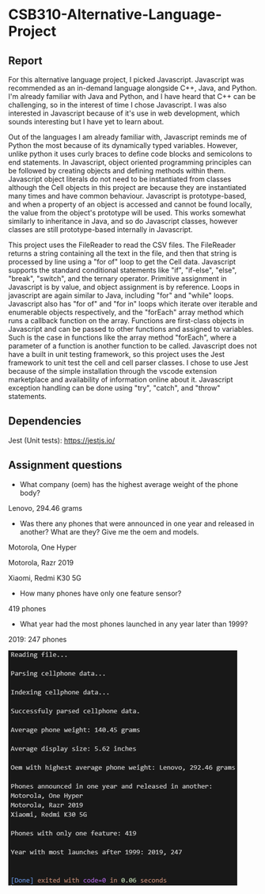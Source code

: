 # CSB310-Alternative-Language-Project
## Report
For this alternative language project, I picked Javascript. Javascript was recommended as an in-demand language alongside C++, Java, and Python. I'm already familiar with Java and Python, and I have heard that C++ can be challenging, so in the interest of time I chose Javascript. I was also interested in Javascript because of it's use in web development, which sounds interesting but I have yet to learn about. 

Out of the languages I am already familiar with, Javascript reminds me of Python the most because of its dynamically typed variables. However, unlike python it uses curly braces to define code blocks and semicolons to end statements. In Javascript, object oriented programming principles can be followed by creating objects and defining methods within them. Javascript object literals do not need to be instantiated from classes although the Cell objects in this project are because they are instantiated many times and have common behaviour. Javascript is prototype-based, and when a property of an object is accessed and cannot be found locally, the value from the object's prototype will be used. This works somewhat similarly to inheritance in Java, and so do Javascript classes, however classes are still prototype-based internally in Javascript. 

This project uses the FileReader to read the CSV files. The FileReader returns a string containing all the text in the file, and then that string is processed by line using a "for of" loop to get the Cell data. Javascript supports the standard conditional statements like "if", "if-else", "else", "break", "switch", and the ternary operator. Primitive assignment in Javascript is by value, and object assignment is by reference. Loops in javascript are again similar to Java, including "for" and "while" loops. Javascript also has "for of" and "for in" loops which iterate over iterable and enumerable objects respectively, and the "forEach" array method which runs a callback function on the array. Functions are first-class objects in Javascript and can be passed to other functions and assigned to variables. Such is the case in functions like the array method "forEach", where a parameter of a function is another function to be called. Javascript does not have a built in unit testing framework, so this project uses the Jest framework to unit test the cell and cell parser classes. I chose to use Jest because of the simple installation through the vscode extension marketplace and availability of information online about it. Javascript exception handling can be done using "try", "catch", and "throw" statements.

## Dependencies
Jest (Unit tests): https://jestjs.io/

## Assignment questions
- What company (oem) has the highest average weight of the phone body?

Lenovo, 294.46 grams
  
- Was there any phones that were announced in one year and released in another? What are they? Give me the oem and models.

Motorola, One Hyper

Motorola, Razr 2019

Xiaomi, Redmi K30 5G

- How many phones have only one feature sensor?

419 phones

- What year had the most phones launched in any year later than 1999?

2019: 247 phones

![Output screenshot](/img/Output.PNG) 
